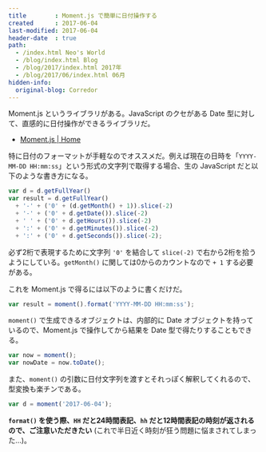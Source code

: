 ```yaml
---
title        : Moment.js で簡単に日付操作する
created      : 2017-06-04
last-modified: 2017-06-04
header-date  : true
path:
  - /index.html Neo's World
  - /blog/index.html Blog
  - /blog/2017/index.html 2017年
  - /blog/2017/06/index.html 06月
hidden-info:
  original-blog: Corredor
---
```


Moment.js というライブラリがある。JavaScript のクセがある Date 型に対して、直感的に日付操作ができるライブラリだ。

- [Moment.js | Home](https://momentjs.com/)

特に日付のフォーマットが手軽なのでオススメだ。例えば現在の日時を「`YYYY-MM-DD HH:mm:ss`」という形式の文字列で取得する場合、生の JavaScript だと以下のような書き方になる。

```javascript
var d = d.getFullYear()
var result = d.getFullYear()
  + '-' + ('0' + (d.getMonth() + 1)).slice(-2)
  + '-' + ('0' + d.getDate()).slice(-2)
  + ' ' + ('0' + d.getHours()).slice(-2)
  + ':' + ('0' + d.getMinutes()).slice(-2)
  + ':' + ('0' + d.getSeconds()).slice(-2);
```

必ず2桁で表現するために文字列 `'0'` を結合して `slice(-2)` で右から2桁を拾うようにしている。`getMonth()` に関しては0からのカウントなので `+ 1` する必要がある。

これを Moment.js で得るには以下のように書くだけだ。

```javascript
var result = moment().format('YYYY-MM-DD HH:mm:ss');
```

`moment()` で生成できるオブジェクトは、内部的に Date オブジェクトを持っているので、Moment.js で操作してから結果を Date 型で得たりすることもできる。

```javascript
var now = moment();
var nowDate = now.toDate();
```

また、`moment()` の引数に日付文字列を渡すとそれっぽく解釈してくれるので、型変換も楽チンである。

```javascript
var d = moment('2017-06-04');
```

__`format()` を使う際、`HH` だと24時間表記、`hh` だと12時間表記の時刻が返されるので、ご注意いただきたい__ (これで半日近く時刻が狂う問題に悩まされてしまった…)。
